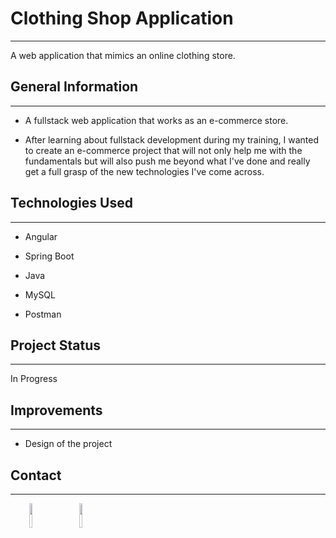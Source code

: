 <h1>Clothing Shop Application</h1>
<hr><p>A web application that mimics an online clothing store.</p><h2>General Information</h2>
<hr><ul>
<li>A fullstack web application that works as an e-commerce store.</li>
</ul><ul>
<li>After learning about fullstack development during my training, I wanted to create an e-commerce project that will not only help me with the fundamentals but will also push me beyond what I've done and really get a full grasp of the new technologies I've come across.</li>
</ul><h2>Technologies Used</h2>
<hr><ul>
<li>Angular</li>
</ul><ul>
<li>Spring Boot</li>
</ul><ul>
<li>Java</li>
</ul><ul>
<li>MySQL</li>
</ul><ul>
<li>Postman</li>
</ul><h2>Project Status</h2>
<hr><p>In Progress</p><h2>Improvements</h2>
<hr><ul>
<li>Design of the project</li>
</ul><h2>Contact</h2>
<hr><p><span style="margin-right: 30px;"></span><a href="https://www.linkedin.com/in/marja-katrina/"><img target="_blank" src="https://cdn.jsdelivr.net/gh/devicons/devicon/icons/linkedin/linkedin-original.svg" style="width: 10%;"></a><span style="margin-right: 30px;"></span><a href="https://github.com/murrha"><img target="_blank" src="https://cdn.jsdelivr.net/gh/devicons/devicon/icons/github/github-original.svg" style="width: 10%;"></a></p>
